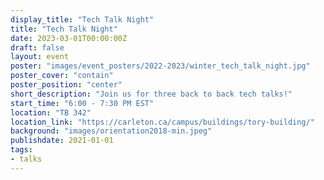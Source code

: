 ```yaml
---
display_title: "Tech Talk Night"
title: "Tech Talk Night"
date: 2023-03-01T00:00:00Z
draft: false
layout: event
poster: "images/event_posters/2022-2023/winter_tech_talk_night.jpg"
poster_cover: "contain"
poster_position: "center"
short_description: "Join us for three back to back tech talks!"
start_time: "6:00 - 7:30 PM EST"
location: "TB 342"
location_link: "https://carleton.ca/campus/buildings/tory-building/"
background: "images/orientation2018-min.jpeg"
publishdate: 2021-01-01
tags:
- talks
---
```

